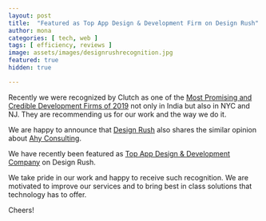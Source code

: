 ```yaml
---
layout: post
title:  "Featured as Top App Design & Development Firm on Design Rush"
author: mona
categories: [ tech, web ]
tags: [ efficiency, reviews ]
image: assets/images/designrushrecognition.jpg
featured: true
hidden: true

---
```


Recently we were recognized by Clutch as one of the <a href="https://stories.ahyconsulting.com/ahy-consulting-recognized-as-one-of-the-best-development-firms-for-2019/" target="\_blank">Most Promising and Credible Development Firms of 2019</a> not only in India but also in NYC and NJ. They are recommending us for our work and the way we do it.

We are happy to announce that <a href="https://www.designrush.com" target="\_blank">Design Rush</a> also shares the similar opinion about <a href="https://www.ahyconsulting.com" target="\_blank">Ahy Consulting</a>.

We have recently been featured as <a href="https://www.designrush.com/agency/mobile-app-design-development" target="\_blank"> Top App Design &amp; Development Company</a> on Design Rush.

We take pride in our work and happy to receive such recognition. We are motivated to improve our services and to bring best in class solutions that technology has to offer.

Cheers!
